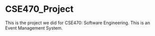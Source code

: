 ﻿# CSE470_Project
This is the project we did for CSE470: Software Engineering. This is an Event Management System.
